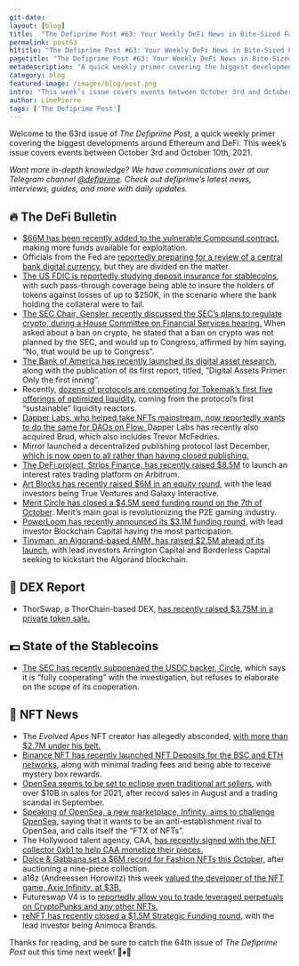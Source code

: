```yaml
---
git-date:
layout: [blog]
title:  "The Defiprime Post #63: Your Weekly DeFi News in Bite-Sized Fashion"
permalink: post63
h1title: "The Defiprime Post #63: Your Weekly DeFi News in Bite-Sized Fashion"
pagetitle: "The Defiprime Post #63: Your Weekly DeFi News in Bite-Sized Fashion"
metadescription: "A quick weekly primer covering the biggest developments around Ethereum and DeFi. This week’s issue covers events between October 3rd and October 10th, 2021"
category: blog
featured-image: /images/blog/post.png
intro: "This week’s issue covers events between October 3rd and October 10th, 2021"
author: LimePierre
tags: ['The Defiprime Post']
---
```


Welcome to the 63rd issue of _The Defiprime Post_, a quick weekly primer covering the biggest developments around Ethereum and DeFi. This week’s issue covers events between October 3rd and October 10th, 2021.

_Want more in-depth knowledge? We have communications over at our Telegram channel [@defiprime](https://t.me/defiprime). Check out defiprime’s latest news, interviews, guides, and more with daily updates._


## 🔥 The DeFi Bulletin

* [$66M has been recently added to the vulnerable Compound contract](https://www.coindesk.com/business/2021/10/03/66m-in-tokens-added-to-recently-hacked-still-vulnerable-compound-contract/), making more funds available for exploitation.
* Officials from the Fed are [reportedly preparing for a review of a central bank digital currency](https://www.wsj.com/articles/fed-prepares-to-launch-review-of-possible-central-bank-digital-currency-11633339800), but they are divided on the matter.
* [The US FDIC is reportedly studying deposit insurance for stablecoins](https://www.coindesk.com/policy/2021/10/06/us-fdic-said-to-be-studying-deposit-insurance-for-stablecoins/), with such pass-through coverage being able to insure the holders of tokens against losses of up to $250K, in the scenario where the bank holding the collateral were to fail.
* [The SEC Chair, Gensler, recently discussed the SEC’s plans to regulate crypto, during a House Committee on Financial Services hearing.](https://www.coindesk.com/policy/2021/10/05/sec-chair-gensler-a-ban-on-crypto-would-be-up-to-congress/?outputType=amp&__twitter_impression=true&s=09) When asked about a ban on crypto, he stated that a ban on crypto was not planned by the SEC, and would up to Congress, affirmed by him saying, “No, that would be up to Congress”.
* [The Bank of America has recently launched its digital asset research](https://newsroom.bankofamerica.com/content/newsroom/press-releases/2021/10/bofa-global-research-launches-coverage-of-digital-assets.html), along with the publication of its first report, titled, “Digital Assets Primer: Only the first inning”.
* Recently, [dozens of protocols are competing for Tokemak’s first five offerings of optimized liquidity,](https://stockhead.com.au/cryptocurrency/defis-broadband-moment-dozens-of-protocols-battle-for-tokemaks-first-liquidity-optimisations/) coming from the protocol’s first “sustainable” liquidity reactors.
* [Dapper Labs, who helped take NFTs mainstream, now reportedly wants to do the same for DAOs on Flow. ](https://decrypt.co/82517/dapper-labs-nfts-daos-collectives-brud)Dapper Labs has recently also acquired Brud, which also includes Trevor McFedries.
* Mirror launched a decentralized publishing protocol last December, [which is now open to all rather than having closed publishing.](https://dev.mirror.xyz/valptw8S9eZ1cvzX-JCGga2N_W2hXyurSYbOlNFj4OQ?s=09)
* [The DeFi project, Strips Finance, has recently raised $8.5M](https://www.theblockcrypto.com/post/119621/defi-project-strips-finance-funding-interest-rates-trading-platform) to launch an interest rates trading platform on Arbitrum.
* [Art Blocks has recently raised $6M in an equity round](https://www.coindesk.com/business/2021/10/06/art-blocks-raises-6m-from-galaxy-flamingo-dao-on-strength-of-generative-nfts/), with the lead investors being True Ventures and Galaxy Interactive.
* [Merit Circle has closed a $4.5M seed funding round on the 7th of October](https://medium.com/@meritcircle/merit-circle-closes-4-5m-seed-round-to-revolutionize-the-p2e-gaming-industry-a8d82429506c). Merit’s main goal is revolutionizing the P2E gaming industry.
* [PowerLoom has recently announced its $3.1M funding round](https://medium.com/powerloom/powerloom-seed-round-4d54116d9613), with lead investor Blockchain Capital having the most participation.
* [Tinyman, an Algorand-based AMM, has raised $2.5M ahead of its launch](https://www.coindesk.com/business/2021/10/07/defi-for-the-small-guy-algorand-based-tinyman-raises-25m-ahead-of-dex-launch/), with lead investors Arrington Capital and Borderless Capital seeking to kickstart the Algorand blockchain.


## 💱 DEX Report

* ThorSwap, a ThorChain-based DEX, [has recently raised $3.75M in a private token sale.](https://www.theblockcrypto.com/post/119531/thorchain-based-dex-thorswap-funding-token-sale)


## 💵 State of the Stablecoins

* [The SEC has recently subpoenaed the USDC backer, Circle](https://www.coindesk.com/business/2021/10/05/sec-subpoenas-usdc-stablecoin-backer-circle/?outputType=amp&__twitter_impression=true&s=09), which says it is “fully cooperating” with the investigation, but refuses to elaborate on the scope of its cooperation.


## 💎 NFT News

* The _Evolved Apes_ NFT creator has allegedly absconded, [with more than $2.7M under his belt.](https://cointelegraph.com/news/evolved-apes-nft-creator-allegedly-absconds-with-2-7-million?utm_source=angellist)
* [Binance NFT has recently launched NFT Deposits for the BSC and ETH networks](https://www.binance.com/en/support/announcement/1c721e4825c841c7a71adfdd357eccb5), along with minimal trading fees and being able to receive mystery box rewards.
* [OpenSea seems to be set to eclipse even traditional art sellers](https://defiprime.com/opensea-vs-traditional-art-sellers), with over $10B in sales for 2021, after record sales in August and a trading scandal in September.
* [Speaking of OpenSea, a new marketplace, Infinity, aims to challenge OpenSea](https://www.theblockcrypto.com/post/119887/new-nft-marketplace-takes-direct-aim-at-opensea-with-a-token), saying that it wants to be an anti-establishment rival to OpenSea, and calls itself the “FTX of NFTs”.
* The Hollywood talent agency, CAA, [has recently signed with the NFT collector 0xb1 to help CAA monetize their pieces.](https://www.theblockcrypto.com/linked/119987/hollywood-talent-agency-caa-signs-nft-collector-0xb1-to-help-them-monetize-their-pieces?utm_source=twitter&utm_medium=social&s=09)
* [Dolce & Gabbana set a $6M record for Fashion NFTs this October,](https://www.nytimes.com/2021/10/04/style/dolce-gabbana-nft.html?smtyp=cur&smid=tw-nytimes) after auctioning a nine-piece collection.
* a16z (Andreessen Horowitz) this week [valued the developer of the NFT game, Axie Infinity, at $3B.](https://www.theinformation.com/articles/andreessen-horowitz-values-developer-of-nft-game-axie-infinity-at-3-billion)
* Futureswap V4 is to [reportedly allow you to trade leveraged perpetuals on CryptoPunks and any other NFTs.](https://medium.com/futureswap/perpetuals-on-cryptopunks-73601efc76a0)
* [reNFT has recently closed a $1.5M Strategic Funding round](https://medium.com/renftlabs/renft-closes-1-5m-strategic-round-led-by-animoca-brands-8532694e5f3b), with the lead investor being Animoca Brands.

Thanks for reading, and be sure to catch the 64th issue of _The Defiprime Post_ out this time next week! 👋♦️👋